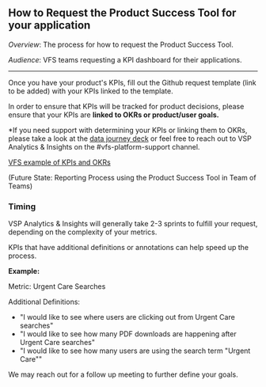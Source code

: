 ## How to Request the Product Success Tool for your application

*Overview*: The process for how to request the Product Success Tool.

*Audience*: VFS teams requesting a KPI dashboard for their applications.

---

Once you have your product's KPIs, fill out the Github request template (link to be added) with your KPIs linked to the template.

In order to ensure that KPIs will be tracked for product decisions, please ensure that your KPIs are **linked to OKRs or product/user goals.** 

*If you need support with determining your KPIs or linking them to OKRs, please take a look at the [data journey deck](https://docs.google.com/presentation/d/1OGdCLFYGA4cb5nDUTJOme_7UBdAM49bX5zpYZ-zg6rw/edit#slide=id.g6d866f9dc2_0_165) or feel free to reach out to VSP Analytics & Insights on the #vfs-platform-support channel.

[VFS example of KPIs and OKRs](https://github.com/department-of-veterans-affairs/va.gov-team/blob/master/products/facilities/facility-locator/product/kpi.md)

(Future State: Reporting Process using the Product Success Tool in Team of Teams)

### Timing

VSP Analytics & Insights will generally take 2-3 sprints to fulfill your request, depending on the complexity of your metrics.

KPIs that have additional definitions or annotations can help speed up the process.

**Example:** 

Metric: Urgent Care Searches

Additional Definitions: 
- "I would like to see where users are clicking out from Urgent Care searches"
- "I would like to see how many PDF downloads are happening after Urgent Care searches"
- "I would like to see how many users are using the search term "Urgent Care""

We may reach out for a follow up meeting to further define your goals. 
